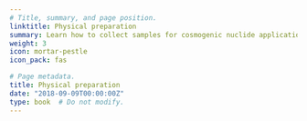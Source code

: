 ```yaml
---
# Title, summary, and page position.
linktitle: Physical preparation
summary: Learn how to collect samples for cosmogenic nuclide applications.
weight: 3
icon: mortar-pestle
icon_pack: fas

# Page metadata.
title: Physical preparation
date: "2018-09-09T00:00:00Z"
type: book  # Do not modify.
---
```

